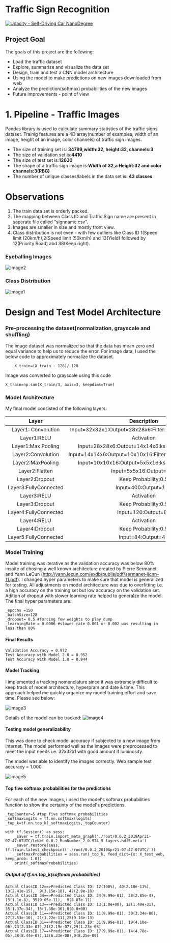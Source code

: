 # **Traffic Sign Recognition**
[![Udacity - Self-Driving Car NanoDegree](https://s3.amazonaws.com/udacity-sdc/github/shield-carnd.svg)](http://www.udacity.com/drive)

## **Project Goal**
The goals of this project are the following:
* Load the traffic dataset
* Explore, summarize and visualize the data set
* Design, train and test a CNN model architecture
* Using the model to make predictions on new images downloaded from web
* Analyze the prediction(softmax) probabilities of the new images
* Future improvements - point of view

# **1. Pipeline - Traffic Images**
Pandas library is used to calculate summary statistics of the traffic signs dataset. Trainig features are a 4D array(number of  examples, width of an image, height of an image, color channels) of traffic sign images.

* The size of training set is: **34799,width:32, height:32, channels:3** 
* The size of validation set is:**4410**
* The size of test set is:**12630**
* The shape of a traffic sign image is:**Width of 32,a Height:32 and color channels:3(RBG)**
* The number of unique classes/labels in the data set is: **43 classes**

# **Observations**
1. The train data set is orderly packed.
2. The mapping between Class ID and Traffic Sign name are present in saperate file called "signname.csv".
3. Images are smaller in size and mostly front view.
4. Class distribution is not even - with few outliers like Class ID 1(Speed limit (20km/h),2(Speed limit (50km/h) and 13(Yield) followed by 12(Priority Road) abd 38(Keep right).

### **Eyeballing Images**
![image2](./examples/TrafficSample.png)

### **Class Distribution**
![image1](./examples/ClassDistribution.png)

# **Design and Test Model Architecture**
### **Pre-processing the dataset(normalization, grayscale and shuffling)**
The image dataset was normalized so that the data has mean zero and equal variance to help us to reduce the error. For image data, I used the below code to approximately normalize the dataset.

    	X_train=(X_train - 128)/ 128 
	
Image was converted to grayscale using this code

	X_train=np.sum(X_train/3, axis=3, keepdims=True)


### **Model Architecture**

My final model consisted of the following layers:

| Layer				|Description							| 
|:-----------------------------:|:-------------------------------------------------------------:| 
| Layer1: Convolution		| Input=32x32x1:Output=28x28x6:Filter:5x5:Stride:1x1:VALID	|
| Layer1:RELU			| Activation							|
| Layer1:Max Pooling		| Input=28x28x6:Output=14x14x6:ksize:2x2:Stride:2x2		|
| Layer2:Convolution 		| Input=14x14x6:Output=10x10x16:Filter:5x5:Stride:1x1:VALID	|
| Layer2:MaxPooling		| Input=10x10x16:Output=5x5x16:ksize:2x2:Stride:2x2		|
| Layer2:Flatten		| Input=5x5x16:Output=400					|
| Layer2:Dropout		| Keep Probability:0.5						|
| Layer3:FullyConnected		| Input=400:Output=120						|
| Layer3:RELU			| Activation							|
| Layer3:Dropout		| Keep Probability:0.5						|
| Layer4:FullyConnected		| Input=120:Output=84						|
| Layer4:RELU			| Activation							|
| Layer4:Dropout		| Keep Probability:0.5						|
| Layer5:FullyConnected		| Input=84:Output=43						|

### **Model Training**
Model training was iterative as the validation accuracy was below 80% inspite of chosing a well known architecture created by Pierre Sermanet and Yann LeCun (http://yann.lecun.com/exdb/publis/pdf/sermanet-ijcnn-11.pdf). I changed hyper parameters to make sure that model is generalized for testing. All adjustments on model architecture was due to overfitting i.e. a high accuracy on the training set but low accuracy on the validation set. Adition of dropout with slower learning rate helped to generalze the model. The final hyper parameters are:

	_epochs =150
	_batchSize=128
	_dropout= 0.5 #forcing few weights to play dump
	_learningRate = 0.0006 #slower rate 0.001 or 0.002 was resulting in less than 80%
#### **Final Results**
	Validation Accuracy = 0.972
	Test Accuracy with Model 2.0 = 0.952
	Test Accuracy with Model 1.0 = 0.944

#### **Model Tracking**
I implemented a tracking nomenclature since it was extremely difficult to keep track of model architecture, hyperpram and date & time. This approach helped me quickly organize my model training effort and save time. Please see below:

![image3](./examples/ModelV.png)

Details of the model can be tracked:
![image4](./examples/ModelDetails.png)

#### **Testing model generalizability**
This was done to check model accuracy if subjected to a new image from internet. The model performed well as the images were preprocessed to meet the input needs i.e. 32x32x1 with good amount if luminosity.

The model was able to identify the images correctly. Web sample test accuracy = 1.000

![image5](./examples/predictions.png)


#### **Top five softmax probabilities for the predictions**
For each of the new images, i used the model's softmax probabilities function to show the certainty of the model's predictions.

	_topCounter=5 #top five softmax probabilities
	_softmaxLogits = tf.nn.softmax(logits)
	_top_k=tf.nn.top_k(_softmaxLogits,_topCounter)

	with tf.Session() as sess:
	    _saver = tf.train.import_meta_graph('./root/0.0.2_2019Apr21-07:47:07UTC/LeNet_0.0.2_RunNumber_2_0.974_5 layers.hdf5.meta')
	    _saver.restore(sess, tf.train.latest_checkpoint('./root/0.0.2_2019Apr21-07:47:07UTC/'))
	    _softmaxProbabilities = sess.run(_top_k, feed_dict={x: X_test_web, keep_prob: 1.0})
	    print(_softmaxProbabilities)
   
##### **Output of tf.nn.top_k(softmax probabilities)**
	Actual ClassID 12==>Predicted Class ID: 12(100%), 40(2.18e-11%), 13(2.41e-15),  9(3.15e-18), 42(2.9e-18)
	Actual ClassID 34==>Predicted Class ID: 34(9.99e-01), 38(2.85e-4), 13(1.1e-8), 35(9.05e-11),  9(8.07e-11)
	Actual ClassID 13==>Predicted Class ID: 13(1.0e+00), 12(1.49e-31), 35(1.37e-34), 15(1.38e-36),0(0.0+00)
	Actual ClassID 11==>Predicted Class ID: 11(9.99e-01), 30(3.34e-06), 27(2.53e-10), 21(1.22e-11),25(9.18e-13)
	Actual ClassID 31==>Predicted Class ID: 31(9.99e-01), 19(4.10e-06),23(2.33e-07),21(2.19e-07),29(1.23e-08)
	Actual ClassID 17==>Predicted Class ID: 17(9.99e-01), 14(4.78e-05),38(8.44e-07),12(6.33e-08),0(8.25e-09)
       
